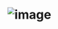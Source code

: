 # <p align="center"> ![image](https://github.com/ChrstphrChevalier/42Lausanne/assets/146819291/0b914e58-17e3-418d-9cda-1bbaaaa82b79) </p>
